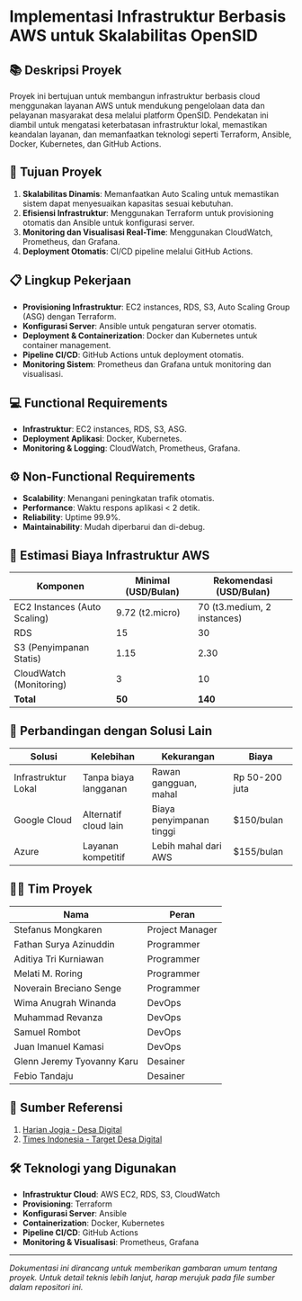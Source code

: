 # Implementasi Infrastruktur Berbasis AWS untuk Skalabilitas OpenSID

## 📚 Deskripsi Proyek
Proyek ini bertujuan untuk membangun infrastruktur berbasis cloud menggunakan layanan AWS untuk mendukung pengelolaan data dan pelayanan masyarakat desa melalui platform OpenSID. Pendekatan ini diambil untuk mengatasi keterbatasan infrastruktur lokal, memastikan keandalan layanan, dan memanfaatkan teknologi seperti Terraform, Ansible, Docker, Kubernetes, dan GitHub Actions.

## 🚀 Tujuan Proyek
1. **Skalabilitas Dinamis**: Memanfaatkan Auto Scaling untuk memastikan sistem dapat menyesuaikan kapasitas sesuai kebutuhan.
2. **Efisiensi Infrastruktur**: Menggunakan Terraform untuk provisioning otomatis dan Ansible untuk konfigurasi server.
3. **Monitoring dan Visualisasi Real-Time**: Menggunakan CloudWatch, Prometheus, dan Grafana.
4. **Deployment Otomatis**: CI/CD pipeline melalui GitHub Actions.

## 📋 Lingkup Pekerjaan
- **Provisioning Infrastruktur**: EC2 instances, RDS, S3, Auto Scaling Group (ASG) dengan Terraform.
- **Konfigurasi Server**: Ansible untuk pengaturan server otomatis.
- **Deployment & Containerization**: Docker dan Kubernetes untuk container management.
- **Pipeline CI/CD**: GitHub Actions untuk deployment otomatis.
- **Monitoring Sistem**: Prometheus dan Grafana untuk monitoring dan visualisasi.

## 💻 Functional Requirements
- **Infrastruktur**: EC2 instances, RDS, S3, ASG.
- **Deployment Aplikasi**: Docker, Kubernetes.
- **Monitoring & Logging**: CloudWatch, Prometheus, Grafana.

## ⚙️ Non-Functional Requirements
- **Scalability**: Menangani peningkatan trafik otomatis.
- **Performance**: Waktu respons aplikasi < 2 detik.
- **Reliability**: Uptime 99.9%.
- **Maintainability**: Mudah diperbarui dan di-debug.

## 💸 Estimasi Biaya Infrastruktur AWS
| Komponen                   | Minimal (USD/Bulan) | Rekomendasi (USD/Bulan) |
|---------------------------|----------------------|--------------------------|
| EC2 Instances (Auto Scaling) | 9.72 (t2.micro)    | 70 (t3.medium, 2 instances) |
| RDS                       | 15                  | 30                      |
| S3 (Penyimpanan Statis)  | 1.15                | 2.30                    |
| CloudWatch (Monitoring)  | 3                   | 10                      |
| **Total**                | **50**              | **140**                 |

## 🔗 Perbandingan dengan Solusi Lain
| Solusi                 | Kelebihan               | Kekurangan                | Biaya     |
|----------------------|--------------------------|---------------------------|------------|
| Infrastruktur Lokal   | Tanpa biaya langganan   | Rawan gangguan, mahal    | Rp 50-200 juta  |
| Google Cloud          | Alternatif cloud lain   | Biaya penyimpanan tinggi | $150/bulan  |
| Azure                 | Layanan kompetitif      | Lebih mahal dari AWS     | $155/bulan |

## 🧑‍💻 Tim Proyek
| Nama                         | Peran                |
|-----------------------------|----------------------|
| Stefanus Mongkaren          | Project Manager     |
| Fathan Surya Azinuddin      | Programmer          |
| Aditiya Tri Kurniawan       | Programmer          |
| Melati M. Roring            | Programmer          |
| Noverain Breciano Senge     | Programmer          |
| Wima Anugrah Winanda        | DevOps              |
| Muhammad Revanza            | DevOps              |
| Samuel Rombot               | DevOps              |
| Juan Imanuel Kamasi         | DevOps              |
| Glenn Jeremy Tyovanny Karu  | Desainer            |
| Febio Tandaju               | Desainer            |

## 📄 Sumber Referensi
1. [Harian Jogja - Desa Digital](https://news.harianjogja.com/read/2024/11/30/500/1196527/75265-desa-bakal-bertransformasi-menjadi-desa-digital-pada-2025-mendatang)
2. [Times Indonesia - Target Desa Digital](https://timesindonesia.co.id/pemerintahan/520063/kemendes-targetkan-tahun-2025-semua-desa-jadi-desa-digital)

## 🛠️ Teknologi yang Digunakan
- **Infrastruktur Cloud**: AWS EC2, RDS, S3, CloudWatch
- **Provisioning**: Terraform
- **Konfigurasi Server**: Ansible
- **Containerization**: Docker, Kubernetes
- **Pipeline CI/CD**: GitHub Actions
- **Monitoring & Visualisasi**: Prometheus, Grafana

---

*Dokumentasi ini dirancang untuk memberikan gambaran umum tentang proyek. Untuk detail teknis lebih lanjut, harap merujuk pada file sumber dalam repositori ini.*

